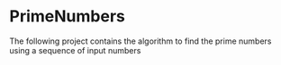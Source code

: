 # PrimeNumbers
The following project contains the algorithm to find the prime numbers using a sequence of  input numbers
